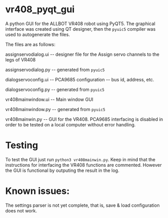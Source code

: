 # vr408_pyqt_gui

A python GUI for the ALLBOT VR408 robot using PyQT5. The graphical interface was created using QT designer, then the `pyuic5` compiler was used to autogenerate the files.

The files are as follows:

assignservodialog.ui -- designer file for the Assign servo channels to the legs of VR408

assignservodialog.py -- generated from `pyuic5`

dialogservoconfig.ui -- PCA9685 configuration -- bus id, address, etc.

dialogservoconfig.py -- generated from `pyuic5`

vr408mainwindow.ui -- Main window GUI

vr408mainwindow.py -- generated from `pyuic5`

vr408mainwin.py -- GUI for the VR408. PCA9685 interfacing is disabled in order to be tested on a local computer without error handling.

# Testing

To test the GUI just run `python3 vr408mainwin.py`. Keep in mind that the instructions for interfacing the VR408 functions are commented. However the GUI is functional by outputing the result in the log.

# Known issues:

The settings parser is not yet complete, that is, save & load configuration does not work.
